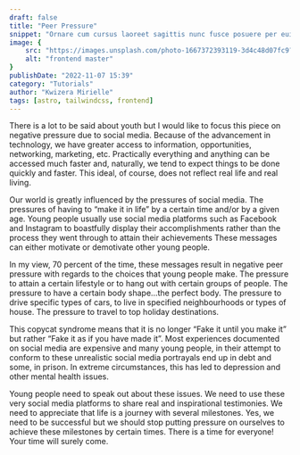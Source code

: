```yaml
---
draft: false
title: "Peer Pressure"
snippet: "Ornare cum cursus laoreet sagittis nunc fusce posuere per euismod dis vehicula a, semper fames lacus maecenas dictumst pulvinar neque enim non potenti. Torquent hac sociosqu eleifend potenti."
image: {
    src: "https://images.unsplash.com/photo-1667372393119-3d4c48d07fc9?&fit=crop&w=430&h=240",
    alt: "frontend master"
}
publishDate: "2022-11-07 15:39"
category: "Tutorials"
author: "Kwizera Mirielle"
tags: [astro, tailwindcss, frontend]
---
```


There is a lot to be said about youth but I would like to focus this piece on negative pressure due to social media. Because of the advancement in technology, we have greater access to information, opportunities, networking, marketing, etc. Practically everything and anything can be accessed much faster and, naturally, we tend to expect things to be done quickly and faster. This ideal, of course, does not reflect real life and real living.

 

Our world is greatly influenced by the pressures of social media. The pressures of having to “make it in life” by a certain time and/or by a given age. Young people usually use social media platforms such as Facebook and Instagram to boastfully display their accomplishments rather than the process they went through to attain their achievements These messages can either motivate or demotivate other young people.

 

In my view, 70 percent of the time, these messages result in negative peer pressure with regards to the choices that young people make. The pressure to attain a certain lifestyle or to hang out with certain groups of people. The pressure to have a certain body shape…the perfect body.  The pressure to drive specific types of cars, to live in specified neighbourhoods or types of house. The pressure to travel to top holiday destinations.

 

This copycat syndrome means that it is no longer “Fake it until you make it” but rather “Fake it as if you have made it”. Most experiences documented on social media are expensive and many young people, in their attempt to conform to these unrealistic social media portrayals end up in debt and some, in prison. In extreme circumstances, this has led to depression and other mental health issues.

 

Young people need to speak out about these issues. We need to use these very social media platforms to share real and inspirational testimonies. We need to appreciate that life is a journey with several milestones. Yes, we need to be successful but we should stop putting pressure on ourselves to achieve these milestones by certain times. There is a time for everyone! Your time will surely come.
